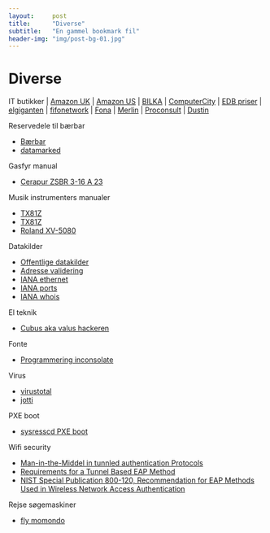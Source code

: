 ```yaml
---
layout:     post
title:      "Diverse"
subtitle:   "En gammel bookmark fil"
header-img: "img/post-bg-01.jpg"
---
```

# Diverse

IT butikker | [Amazon UK](http://www.amazon.co.uk) | [Amazon US](http://www.amazon.com) | [BILKA](http://www.bilka.dk) | [ComputerCity](http://www.computercity.dk) | [EDB priser](http://www.edbpriser.dk) | [elgiganten](http://www.elgiganten.dk) | [fifonetwork](http://www.fifonetwork.com) | [Fona](http://www.fona.dk) | [Merlin](http://www.merlin.dk) | [Proconsult](http://www.proconsult.dk) | [Dustin](http://www.dustin.dk)

Reservedele til bærbar

 * [Bærbar](http://bærbar.com)
 * [datamarked](http://datamarked.dk)

Gasfyr manual
 * [Cerapur ZSBR 3-16 A 23](http://www.bosch-climate.dk/files/201107061116060.4.%20CeraPur%20ZSBR%203-16%207-28%20ZBR%2011-42.pdf)

Musik instrumenters manualer
 * [TX81Z](http://the-all.org/tx81z/index.html)
 * [TX81Z](http://www2.yamaha.co.jp/manual/pdf/emi/english/synth/TX81ZE.pdf)
 * [Roland XV-5080](http://www.rolandus.com/products/productdetails.aspx?ObjectId=274)

Datakilder
 * [Offentlige datakilder](http://digitaliser.dk/ressourcer?tabContainerResources=tabDatakildeResources#)
 * [Adresse validering](http://www.ebst.dk/aws)
 * [IANA ethernet](http://www.iana.org/assignments/ethernet-numbers)
 * [IANA ports](http://www.iana.org/assignments/port-numbers)
 * [IANA whois](http://whois.iana.org)

El teknik
 * [Cubus aka valus hackeren](http://cubus-adsl.dk/elteknik/)


Fonte
 * [Programmering inconsolate](http://www.levien.com/type/myfonts/inconsolata.html)

Virus
 * [virustotal](http://www.virustotal.com)
 * [jotti](http://virusscan.jotti.org)
  
PXE boot
 * [sysresscd PXE boot](http://www.sysresccd.org/Sysresccd-manual-en_Manage_remote_windows_linux_servers_using_SystemRescueCd#How_to_configure_SystemRescueCd_on_your_network)

Wifi security
 * [Man-in-the-Middel in tunnled authentication Protocols](http://eprint.iacr.org/2002/163)
 * [Requirements for a Tunnel Based EAP Method](http://www.ietf.org/id/draft-ietf-emu-eaptunnel-req-03.txt)
 * [NIST Special Publication 800-120, Recommendation for EAP Methods Used in Wireless Network Access Authentication](http://csrc.nist.gov/publications/nistpubs/800-120/sp800-120.pdf)

Rejse søgemaskiner
 * [fly momondo](http://www.momondo.dk)
  


